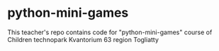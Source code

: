 # python-mini-games
This teacher's repo contains code for "python-mini-games" course of Children technopark Kvantorium 63 region Togliatty
